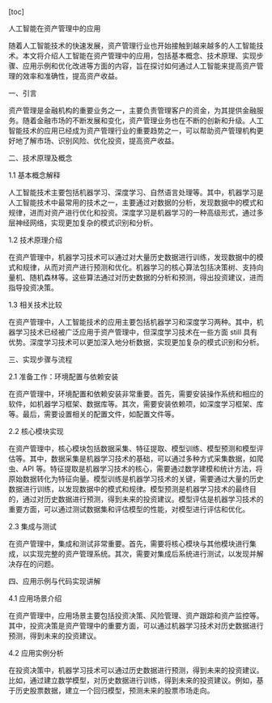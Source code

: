 
[toc]                    
                
                
人工智能在资产管理中的应用

随着人工智能技术的快速发展，资产管理行业也开始接触到越来越多的人工智能技术。本文将介绍人工智能在资产管理中的应用，包括基本概念、技术原理、实现步骤、应用示例和优化改进等方面的内容，旨在探讨如何通过人工智能来提高资产管理的效率和准确性，提高资产收益。

一、引言

资产管理是金融机构的重要业务之一，主要负责管理客户的资金，为其提供金融服务。随着金融市场的不断发展和变化，资产管理业务也在不断的创新和升级。人工智能技术的应用已经成为资产管理行业的重要趋势之一，可以帮助资产管理机构更好地了解市场、识别风险、优化投资，提高资产收益。

二、技术原理及概念

1.1 基本概念解释

人工智能技术主要包括机器学习、深度学习、自然语言处理等。其中，机器学习是人工智能技术中最常用的技术之一，主要通过对数据的分析，发现数据中的模式和规律，进而对资产进行优化和投资。深度学习是机器学习的一种高级形式，通过多层神经网络，实现更加复杂的模式识别和分析。

1.2 技术原理介绍

在资产管理中，机器学习技术可以通过对大量历史数据进行训练，发现数据中的模式和规律，从而对资产进行预测和优化。机器学习的核心算法包括决策树、支持向量机、随机森林等。这些算法通过对历史数据的分析和预测，得出投资建议，进而指导投资决策。

1.3 相关技术比较

在资产管理中，人工智能技术的应用主要包括机器学习和深度学习两种。其中，机器学习技术已经被广泛应用于资产管理中，但深度学习技术在一些方面 still 具有优势。深度学习技术可以更加深入地分析数据，实现更加复杂的模式识别和分析。

三、实现步骤与流程

2.1 准备工作：环境配置与依赖安装

在资产管理中，环境配置和依赖安装非常重要。首先，需要安装操作系统和相应的软件，如机器学习框架、数据库等。其次，需要安装依赖项，如深度学习框架、库等。最后，需要设置相关的配置文件，如配置文件等。

2.2 核心模块实现

在资产管理中，核心模块包括数据采集、特征提取、模型训练、模型预测和模型评估等。其中，数据采集是机器学习技术的基础，可以通过多种方式采集数据，如爬虫、API 等。特征提取是机器学习技术的核心，需要通过数学建模和统计方法，将原始数据转化为特征向量。模型训练是机器学习技术的关键，需要通过大量的历史数据进行训练，以发现数据中的模式和规律。模型预测是机器学习技术的最终目的，通过对历史数据进行预测，得到未来的投资建议。模型评估是机器学习技术的重要方面，可以通过测试数据集和评估模型的性能，对模型进行评估和优化。

2.3 集成与测试

在资产管理中，集成和测试非常重要。首先，需要将核心模块与其他模块进行集成，以实现完整的资产管理系统。其次，需要对集成后系统进行测试，以发现并解决存在的问题。

四、应用示例与代码实现讲解

4.1 应用场景介绍

在资产管理中，应用场景主要包括投资决策、风险管理、资产跟踪和资产监控等。其中，投资决策是资产管理中的重要方面，可以通过机器学习技术对历史数据进行预测，得到未来的投资建议。

4.2 应用实例分析

在投资决策中，机器学习技术可以通过历史数据进行预测，得到未来的投资建议。比如，通过建立数学模型，对历史数据进行训练，得到未来的投资建议。例如，基于历史股票数据，建立一个回归模型，预测未来的股票市场走向。

